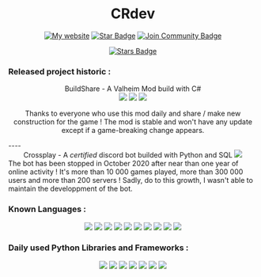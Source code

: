 <h1 align="center">CRdev</h1>
<div align="center">
<a href="http://crdev.xyz/"><img src="https://img.shields.io/static/v1?label=&labelColor=505050&message=my website&color=%230076D6&style=flat&logo=google-chrome&logoColor=%230076D6" alt="My website"/></a>
<a href = "https://replit.com/@CRdev"><img src="https://img.shields.io/badge/Repl.it-%230D101E.svg?style=for-the-badge&logo=replit&logoColor=white" alt="Star Badge"/></a>
<a href="https://discord.gg/hpab7EvJgy"><img src="https://img.shields.io/discord/809500320111525959.svg?style=flat&label=Join%20Community&color=7289DA" alt="Join Community Badge"/></a><br>

<a href="https://github.com/CR-crossplay/"><img src="https://img.shields.io/github/stars/CR-crossplay/ValheimMods" alt="Stars Badge"/></a>

</div>

### Released project historic :

<div align = "center">
BuildShare - A Valheim Mod build with C#
<div flex-direction="horizontal">
<a href ="https://www.nexusmods.com/valheim/mods/5"><img src ="https://img.shields.io/badge/-Download Page-blueviolet"/></a>
<a href ="https://www.youtube.com/watch?v=q493o17w2is"><img src ="https://img.shields.io/badge/-Presentation Video-red"/></a>
<a href="https://www.pcgamesn.com/valheim/mods-best"><img src="https://img.shields.io/badge/-9th Best Valheim Mod (PCGamesN)-brightgreen"></a>

</div>

Thanks to everyone who use this mod daily and share / make new construction for the game ! The mod is stable and won't have any update except if a game-breaking change appears.
</div>
  ----
  <div align = "center">
  Crossplay - A <em>certified</em> discord bot builded with Python and SQL
  <img src="http://crdev.xyz/assets/img/crossplay.png" </img>
  </div>
  The bot has been stopped in October 2020 after near than one year of online activity ! It's more than 10 000 games played, more than 300 000 users and more than 200 servers ! Sadly, do to this growth, I wasn't able to maintain the developpment of the bot.
  </div>

### Known Languages :
<div align="center">
<img src="https://img.shields.io/badge/Python-3776AB?style=for-the-badge&logo=python&logoColor=white"/>

<img src = "https://img.shields.io/badge/json-5E5C5C?style=for-the-badge&logo=json&logoColor=white"/>
<img src = "https://img.shields.io/badge/SQLite-07405E?style=for-the-badge&logo=sqlite&logoColor=white"/>

<img src = "https://img.shields.io/badge/C-00599C?style=for-the-badge&logo=c&logoColor=white"/>
<img src = "https://img.shields.io/badge/C%2B%2B-00599C?style=for-the-badge&logo=c%2B%2B&logoColor=white"/>
<img src = "https://img.shields.io/badge/C%23-239120?style=for-the-badge&logo=c-sharp&logoColor=white"/>
<img src = "https://img.shields.io/badge/Kotlin-0095D5?&style=for-the-badge&logo=kotlin&logoColor=white"/>

<img src = "https://img.shields.io/badge/HTML5-E34F26?style=for-the-badge&logo=html5&logoColor=white"/>
<img src = "https://img.shields.io/badge/CSS3-1572B6?style=for-the-badge&logo=css3&logoColor=white"/>
<img src = "https://img.shields.io/badge/JavaScript-F7DF1E?style=for-the-badge&logo=javascript&logoColor=black"/>



</div>

### Daily used Python Libraries and Frameworks :
<div align = "center">
<img src="https://img.shields.io/badge/Numpy-777BB4?style=for-the-badge&logo=numpy&logoColor=white"/>
<img src = "https://img.shields.io/badge/Pandas-2C2D72?style=for-the-badge&logo=pandas&logoColor=white"/>
<img src = "https://img.shields.io/badge/PyTorch-EE4C2C?style=for-the-badge&logo=PyTorch&logoColor=white"/>
<img src = "https://img.shields.io/badge/TensorFlow-FF6F00?style=for-the-badge&logo=TensorFlow&logoColor=white"/>

<img src = "https://img.shields.io/badge/scikit_learn-F7931E?style=for-the-badge&logo=scikit-learn&logoColor=white"/>
<img src = "https://img.shields.io/badge/Keras-D00000?style=for-the-badge&logo=Keras&logoColor=white"/> 
<img src = "https://img.shields.io/badge/Django-092E20?style=for-the-badge&logo=django&logoColor=white"/>

</div>
